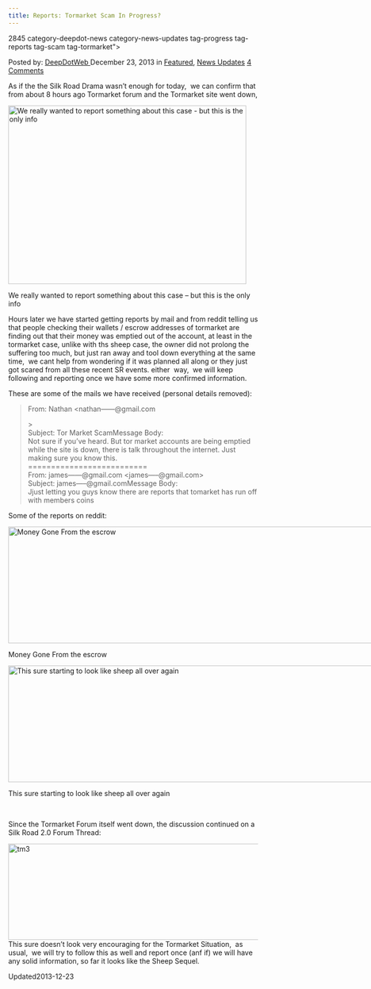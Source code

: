 ```yaml
---
title: Reports: Tormarket Scam In Progress?
---
```

2845 category-deepdot-news category-news-updates tag-progress tag-reports tag-scam tag-tormarket">

<span>Posted by: <a href="https://www.deepdotweb.com/author/admin/" title="">DeepDotWeb </a></span>
<span>December 23, 2013</span>
<span>in <a href="https://www.deepdotweb.com/category/deepdot-news/" rel="category tag">Featured</a>, <a href="https://www.deepdotweb.com/category/news-updates/" rel="category tag">News Updates</a></span>
<span><a href="https://www.deepdotweb.com/2013/12/23/reports-tormarket-scam-in-progress/#comments">4 Comments</a></span>
</p>
<div class="clear"></div>
<div class="entry">
<p>As if the the Silk Road Drama wasn&#8217;t enough for today,  we can confirm that from about 8 hours ago Tormarket forum and the Tormarket site went down,</p>
<div id="attachment_2875" style="width: 490px" class="wp-caption aligncenter"><a href="/imgs/2013/12/gone.jpg"><img aria-describedby="caption-attachment-2875" class="size-full wp-image-2875" alt="We really wanted to report something about this case - but this is the only info" src="https://www.deepdotweb.com/wp-content/uploads/2013/12/gone.jpg" width="480" height="360" srcset="https://www.deepdotweb.com/wp-content/uploads/2013/12/gone.jpg 480w, https://www.deepdotweb.com/wp-content/uploads/2013/12/gone-300x225.jpg 300w" sizes="(max-width: 480px) 100vw, 480px" /></a><p id="caption-attachment-2875" class="wp-caption-text">We really wanted to report something about this case &#8211; but this is the only info</p></div>
<p>Hours later we have started getting reports by mail and from reddit telling us that people checking their wallets / escrow addresses of tormarket are finding out that their money was emptied out of the account, at least in the tormarket case, unlike with ths sheep case, the owner did not prolong the suffering too much, but just ran away and tool down everything at the same time,  we cant help from wondering if it was planned all along or they just got scared from all these recent SR events. either  way,  we will keep following and reporting once we have some more confirmed information.</p>
<p>These are some of the mails we have received (personal details removed):</p>
<blockquote><p>From: Nathan &lt;nathan&#8212;&#8212;@gmail.com</p>
<div id=":3g6"><wbr />&gt;<br />
    Subject: Tor Market ScamMessage Body:<br />
    Not sure if you&#8217;ve heard. But tor market accounts are being emptied while the site is down, there is talk throughout the internet. Just making sure you know this.</div>
<div></div>
<div>==========================</div>
<div>From: james&#8212;&#8212;@gmail.com &lt;james&#8212;&#8211;@gmail.com&gt;<br />
    Subject: james&#8212;&#8211;@gmail.comMessage Body:<br />
    Jjust letting you guys know there are reports that tomarket has run off with members coins</div>
</blockquote>
<p>Some of the reports on reddit:</p>
<div id="attachment_2846" style="width: 753px" class="wp-caption aligncenter"><a href="/imgs/2013/12/tm1.png"><img aria-describedby="caption-attachment-2846" class=" wp-image-2846" alt="Money Gone From the escrow" src="https://www.deepdotweb.com/wp-content/uploads/2013/12/tm1.png" width="743" height="235" srcset="https://www.deepdotweb.com/wp-content/uploads/2013/12/tm1.png 989w, https://www.deepdotweb.com/wp-content/uploads/2013/12/tm1-300x95.png 300w" sizes="(max-width: 743px) 100vw, 743px" /></a><p id="caption-attachment-2846" class="wp-caption-text">Money Gone From the escrow</p></div>
<div id="attachment_2847" style="width: 865px" class="wp-caption aligncenter"><a href="/imgs/2013/12/tm2.png"><img aria-describedby="caption-attachment-2847" class=" wp-image-2847" alt="This sure starting to look like sheep all over again" src="https://www.deepdotweb.com/wp-content/uploads/2013/12/tm2.png" width="855" height="235" srcset="https://www.deepdotweb.com/wp-content/uploads/2013/12/tm2.png 1022w, https://www.deepdotweb.com/wp-content/uploads/2013/12/tm2-300x82.png 300w" sizes="(max-width: 855px) 100vw, 855px" /></a><p id="caption-attachment-2847" class="wp-caption-text">This sure starting to look like sheep all over again</p></div>
<p>&nbsp;</p>
<p>Since the Tormarket Forum itself went down, the discussion continued on a Silk Road 2.0 Forum Thread:</p>
<p><a href="/imgs/2013/12/tm3.png"><img class="aligncenter  wp-image-2848" alt="tm3" src="https://www.deepdotweb.com/wp-content/uploads/2013/12/tm3.png" width="753" height="194" srcset="https://www.deepdotweb.com/wp-content/uploads/2013/12/tm3.png 1145w, https://www.deepdotweb.com/wp-content/uploads/2013/12/tm3-300x77.png 300w, https://www.deepdotweb.com/wp-content/uploads/2013/12/tm3-1024x264.png 1024w" sizes="(max-width: 753px) 100vw, 753px" /></a><br />
    This sure doesn&#8217;t look very encouraging for the Tormarket Situation,  as usual,  we will try to follow this as well and report once (anf if) we will have any solid information, so far it looks like the Sheep Sequel.</p>
</div>
<span style="display:none"><a href="https://www.deepdotweb.com/tag/progress/" rel="tag">progress</a> <a href="https://www.deepdotweb.com/tag/reports/" rel="tag">reports</a> <a href="https://www.deepdotweb.com/tag/scam/" rel="tag">scam</a> <a href="https://www.deepdotweb.com/tag/tormarket/" rel="tag">tormarket</a></span> 
Updated2013-12-23</span>
<div style="display:none" class="vcard author" itemprop="author" itemscope itemtype="http://schema.org/Person"><strong class="fn" itemprop="name">